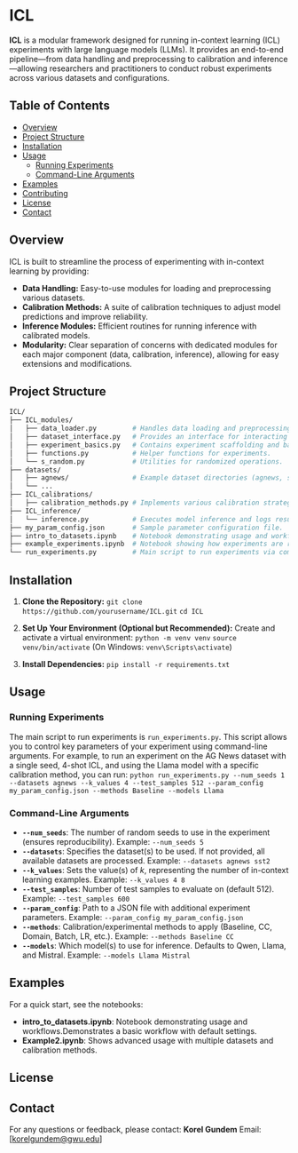 # ICL
**ICL** is a modular framework designed for running in-context learning (ICL) experiments with large language models (LLMs). It provides an end-to-end pipeline—from data handling and preprocessing to calibration and inference—allowing researchers and practitioners to conduct robust experiments across various datasets and configurations.

## Table of Contents
- [Overview](#overview)
- [Project Structure](#project-structure)
- [Installation](#installation)
- [Usage](#usage)
  - [Running Experiments](#running-experiments)
  - [Command-Line Arguments](#command-line-arguments)
- [Examples](#examples)
- [Contributing](#contributing)
- [License](#license)
- [Contact](#contact)

## Overview
ICL is built to streamline the process of experimenting with in-context learning by providing:
- **Data Handling:** Easy-to-use modules for loading and preprocessing various datasets.
- **Calibration Methods:** A suite of calibration techniques to adjust model predictions and improve reliability.
- **Inference Modules:** Efficient routines for running inference with calibrated models.
- **Modularity:** Clear separation of concerns with dedicated modules for each major component (data, calibration, inference), allowing for easy extensions and modifications.

## Project Structure

```bash
ICL/
├── ICL_modules/
│   ├── data_loader.py         # Handles data loading and preprocessing.
│   ├── dataset_interface.py   # Provides an interface for interacting with different datasets.
│   ├── experiment_basics.py   # Contains experiment scaffolding and basic routines.
│   ├── functions.py           # Helper functions for experiments.
│   └── s_random.py            # Utilities for randomized operations.
├── datasets/
│   ├── agnews/                # Example dataset directories (agnews, sst5, trec, etc.).
│   └── ...                    
├── ICL_calibrations/
│   ├── calibration_methods.py # Implements various calibration strategies.
├── ICL_inference/
│   └── inference.py           # Executes model inference and logs results.
├── my_param_config.json       # Sample parameter configuration file.
├── intro_to_datasets.ipynb    # Notebook demonstrating usage and workflows.
├── example_experiments.ipynb  # Notebook showing how experiments are run.
└── run_experiments.py         # Main script to run experiments via command-line.
```


## Installation
1. **Clone the Repository:**
   `git clone https://github.com/yourusername/ICL.git`
   `cd ICL`

2. **Set Up Your Environment (Optional but Recommended):**
   Create and activate a virtual environment:
   `python -m venv venv`
   `source venv/bin/activate`  (On Windows: `venv\Scripts\activate`)

3. **Install Dependencies:**
   `pip install -r requirements.txt`

## Usage
### Running Experiments
The main script to run experiments is `run_experiments.py`. This script allows you to control key parameters of your experiment using command-line arguments. For example, to run an experiment on the AG News dataset with a single seed, 4-shot ICL, and using the Llama model with a specific calibration method, you can run:
`python run_experiments.py --num_seeds 1 --datasets agnews --k_values 4 --test_samples 512 --param_config my_param_config.json --methods Baseline --models Llama`

### Command-Line Arguments
- **`--num_seeds`**: The number of random seeds to use in the experiment (ensures reproducibility). Example: `--num_seeds 5`
- **`--datasets`**: Specifies the dataset(s) to be used. If not provided, all available datasets are processed. Example: `--datasets agnews sst2`
- **`--k_values`**: Sets the value(s) of *k*, representing the number of in-context learning examples. Example: `--k_values 4 8`
- **`--test_samples`**: Number of test samples to evaluate on (default 512). Example: `--test_samples 600`
- **`--param_config`**: Path to a JSON file with additional experiment parameters. Example: `--param_config my_param_config.json`
- **`--methods`**: Calibration/experimental methods to apply (Baseline, CC, Domain, Batch, LR, etc.). Example: `--methods Baseline CC`
- **`--models`**: Which model(s) to use for inference. Defaults to Qwen, Llama, and Mistral. Example: `--models Llama Mistral`

## Examples
For a quick start, see the notebooks:
- **intro_to_datasets.ipynb**: Notebook demonstrating usage and workflows.Demonstrates a basic workflow with default settings.
- **Example2.ipynb**: Shows advanced usage with multiple datasets and calibration methods.


## License


## Contact
For any questions or feedback, please contact:
**Korel Gundem**
Email: [korelgundem@gwu.edu]

